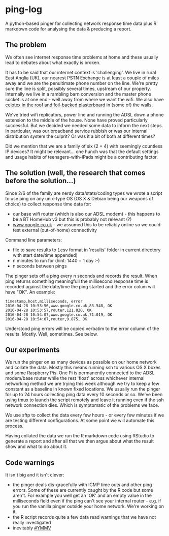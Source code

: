 # ping-log
A python-based pinger for collecting network response time data plus R markdown code for analysing the data & preducing a report.

## The problem
We often see internet response time problems at home and these usually lead to debates about what exactly is broken. 

It has to be said that our internet context is 'challenging'. We live in rural East Anglia (UK), our nearest PSTN Exchange is at least a couple of miles away and we are the penultimate phone number on the line. We're pretty sure the line is split, possibly several times, upstream of our property. Internally we live in a rambling barn conversion and the master phone socket is at one end - well away from where we want the wifi. We also have [celotex in the roof and foil-backed plasterboard](http://www.exbtengineers.com/wifi-problems/) in (some of) the walls. 

We've tried wifi replicators, power line and running the ADSL down a phone extension to the middle of the house. None have proved particularly successful. But we decided we needed some data to inform the next steps. In particular, was our broadband service rubbish or was our internal distribution system the culprit? Or was it a bit of both at different times?

Did we mention that we are a family of six (2 + 4) with seemingly countless IP devices? It might be relevant... one hunch was that the default settings and usage habits of teenagers-with-iPads might be a contributing factor.

## The solution (well, the research that comes before the solution...)
Since 2/6 of the family are nerdy data/stats/coding types we wrote a script to use ping on any unix-type OS (OS X & Debian being our weapons of choice) to collect response time data for:

* our base wifi router (which is also our ADSL modem) - this happens to be a BT HomeHub v3 but this is probably not relevant (?)
* www.google.co.uk - we assumed this to be reliably online so we could test external (out-of-home) connectivity

Command line parameters:
 
* file to save results to (.csv format in 'results' folder in current directory with start date/time appended)
* n minutes to run for (hint: 1440 = 1 day :-)
* n seconds between pings

The pinger sets off a ping every n seconds and records the result. When ping returns something meaningfull the millisecond response time is recorded against the date/time the ping started and the error colum will have "OK". An example:

    timestamp,host,milliseconds, error
    2016-04-28 10:53:56,www.google.co.uk,83.548, OK
    2016-04-28 10:53:57,router,121.820, OK
    2016-04-28 10:54:07,www.google.co.uk,71.019, OK
    2016-04-28 10:54:07,router,9.875, OK

Understood ping errors will be copied verbatim to the error column of the results. Mostly. Well, sometimes. See below.

## Our experiments

 We run the pinger on as many devices as possible on our home network and collate the data. Mostly this means running ssh to various OS X boxes and some Raspberry Pis. One Pi is permanently connected to the ADSL modem/base router while the rest 'float' across whichever internal networking method we are trying this week although we try to keep a few constant as a baseline in known fixed locations. We usually run the pinger for up to 24 hours collecting ping data every 10 seconds or so. We've been using [tmux](https://tmux.github.io/) to launch the script remotely and leave it running even if the ssh network connection dies. Which is symptomatic of the problems we face.

We use sftp to collect the data every few hours - or every few minutes if we are testing different configurations. At some point we will automate this process. 

Having collated the data we run the R markdown code using RStudio to generate a report and after all that we then argue about what the result show and what to do about it.

## Code warnings
It isn't big and it isn't clever:
 * the pinger deals dis-gracefully with ICMP time outs and other ping errors. Some of these are currently caught by the R code but some aren't. For example you well get an 'OK' and an empty value in the milliseconds field even if the ping can't see your internal router - e.g. if you run the vanilla pinger outside your home network. We're working on it.
 * the R script records quite a few data read warnings that we have not really investigated
 * inevitably [#YMMV](https://en.wiktionary.org/wiki/YMMV)

